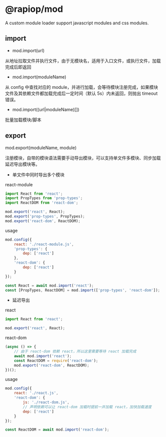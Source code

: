 # @rapiop/mod

A custom module loader support javascript modules and css modules.

## import

-   mod.import(url)

从地址拉取文件并执行文件，由于无模块名，适用于入口文件，或执行文件，加载完成后即返回

-   mod.import(moduleName)

从 config 中查找对应的 module，并进行加载，会等待模块注册完成，如果模块文件及其依赖文件都加载完成后一定时间（默认 5s）内未返回，则抛出 timeout 错误。

-   mod.import((url|moduleName)[])

批量加载模块/脚本

## export

mod.export(moduleName, module)

注册模块，自带的模块语法需要手动导出模块，可以支持单文件多模块、同步加载延迟导出模块等。

-   单文件中同时导出多个模块

react-module

```js
import React from 'react';
import PropTypes from 'prop-types';
import ReactDOM from 'react-dom';

mod.export('react', React);
mod.export('prop-types', PropTypes);
mod.export('react-dom', ReactDOM);
```

usage

```js
mod.config({
    react: './react-module.js',
    'prop-types': {
        dep: ['react']
    },
    'react-dom': {
        dep: ['react']
    }
});

const React = await mod.import('react');
const [PropTypes, ReactDOM] = mod.import(['prop-types', 'react-dom']);
```

-   延迟导出

react

```js
import React from 'react';

mod.export('react', React);
```

react-dom

```js
(async () => {
    // 由于 react-dom 依赖 react，所以这里需要等待 react 加载完成
    await mod.import('react');
    const ReactDOM = require('react-dom');
    mod.export('react-dom', ReactDOM);
})();
```

usage

```js
mod.config({
    react: './react.js',
    'react-dom': {
        js: './react-dom.js',
        // 声明依赖可以让 react-dom 加载时提前一并加载 react，加快加载速度
        dep: ['react']
    }
});

const ReactDOM = await mod.import('react-dom');
```
